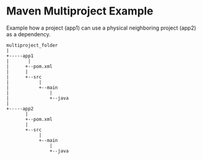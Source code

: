 # Maven Multiproject Example

Example how a project (app1) can use a physical neighboring project (app2) as a dependency. 

```
multiproject_folder
|
+-----app1
|       |
|      +--pom.xml
|      |
|      +--src
|           |
|           +--main
|               |
|               +--java
|         
+-----app2
       |
       +--pom.xml
       |
       +--src
            |
            +--main
                |
                +--java
 ```
